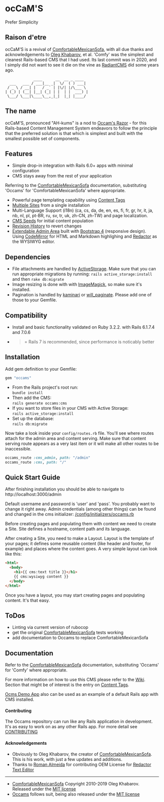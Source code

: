 # ocCaM'S

Prefer Simplicity

## Raison d'etre

ocCaM'S is a revival of [ComfortableMexicanSofa](https://github.com/comfy/comfortable-mexican-sofa), with all due thanks and acknowledgements to [Oleg Khabarov](https://github.com/GBH), et al. 'Comfy' was the simplest and cleanest Rails-based CMS that I had used. Its last commit was in 2020, and I simply did not want to see it die on the vine as [RadiantCMS](https://github.com/radiant/radiant) did some years ago.

```
             ____      __  __ _ ____
  ___   ___ / ___|__ _|  \/  ( ) ___|
 / _ \ / __| |   / _` | |\/| |/\___ \
| (_) | (__| |__| (_| | |  | |  ___) |
 \___/ \___|\____\__,_|_|  |_| |____/

``` 

## The name

ocCaM'S, pronounced "AH-kums" is a nod to [Occam's Razor](https://en.wikipedia.org/wiki/Occam%27s_razor) - for this Rails-based Content Management System endeavors to follow the principle that the preferred solution is that which is simplest and built with the smallest possible set of components.

## Features

* Simple drop-in integration with Rails 6.0+ apps with minimal configuration
* CMS stays away from the rest of your application

Referring to the [ComfortableMexicanSofa](https://github.com/comfy/comfortable-mexican-sofa) documentation, substituting 'Occams' for 'ComfortableMexicanSofa' where appropriate.

* Powerful page templating capability using [Content Tags](https://github.com/comfy/comfortable-mexican-sofa/wiki/Docs:-Content-Tags)
* [Multiple Sites](https://github.com/ocms/comfortable-mexican-sofa/wiki/Docs:-Sites) from a single installation
* Multi-Language Support (i18n) (ca, cs, da, de, en, es, fi, fr, gr, hr, it, ja, nb, nl, pl, pt-BR, ru, sv, tr, uk, zh-CN, zh-TW) and page localization.
* [CMS Seeds](https://github.com/comfy/comfortable-mexican-sofa/wiki/Docs:-CMS-Seeds) for initial content population
* [Revision History](https://github.com/comfy/comfortable-mexican-sofa/wiki/Docs:-Revisions) to revert changes
* [Extendable Admin Area](https://github.com/comfy/comfortable-mexican-sofa/wiki/HowTo:-Reusing-Admin-Area) built with [Bootstrap 4](http://getbootstrap.com) (responsive design). Using [CodeMirror](http://codemirror.net) for HTML and Markdown highlighing and [Redactor](http://imperavi.com/redactor) as the WYSIWYG editor.

## Dependencies

* File attachments are handled by [ActiveStorage](https://github.com/rails/rails/tree/master/activestorage). Make sure that you can run appropriate migrations by running: `rails active_storage:install` and then `rake db:migrate`
* Image resizing is done with with [ImageMagick](http://www.imagemagick.org/script/download.php), so make sure it's installed.
* Pagination is handled by [kaminari](https://github.com/amatsuda/kaminari) or [will_paginate](https://github.com/mislav/will_paginate). Please add one of those to your Gemfile.

## Compatibility

- Install and basic functionality validated on Ruby 3.2.2. with Rails 6.1.7.4 and 7.0.6
- >= Rails 7 is recommended, since performance is noticably better

## Installation

Add gem definition to your Gemfile:

```ruby
gem "occams"
```

* From the Rails project's root run:  
  `bundle install`
* Then add the CMS:  
  `rails generate occams:cms`
* If you want to store files in your CMS with Active Storage:  
  `rails active_storage:install`
* Set up the database:  
  `rails db:migrate`
    
Now take a look inside your `config/routes.rb` file. You'll see where routes attach for the admin area and content serving. Make sure that content serving route appears as a very last item or it will make all other routes to be inaccessible.

```ruby
occams_route :cms_admin, path: "/admin"
occams_route :cms, path: "/"
```

## Quick Start Guide

After finishing installation you should be able to navigate to http://localhost:3000/admin

Default username and password is 'user' and 'pass'. You probably want to change it right away. Admin credentials (among other things) can be found and changed in the cms initializer: [/config/initializers/occams.rb](https://github.com/avonderluft/occams/blob/main/config/initializers/occams.rb)

Before creating pages and populating them with content we need to create a Site. Site defines a hostname, content path and its language.

After creating a Site, you need to make a Layout. Layout is the template of your pages; it defines some reusable content (like header and footer, for example) and places where the content goes. A very simple layout can look like this:

```html
<html>
  <body>
    <h1>{{ cms:text title }}</h1>
    {{ cms:wysiwyg content }}
  </body>
</html>
```

Once you have a layout, you may start creating pages and populating content. It's that easy.

## ToDos

- Linting via current version of rubocop
- get the original [ComfortableMexicanSofa](https://github.com/comfy/comfortable-mexican-sofa) tests working
- add documentation to Occams to replace ComfortableMexicanSofa 

## Documentation

Refer to the [ComfortableMexicanSofa](https://github.com/comfy/comfortable-mexican-sofa) documentation, substituting 'Occams' for 'Comfy' where appropriate.

For more information on how to use this CMS please refer to the [Wiki](https://github.com/comfy/comfortable-mexican-sofa/wiki). Section that might be of interest is the entry
on [Content Tags](https://github.com/comfy/comfortable-mexican-sofa/wiki/Docs:-Content-Tags).

[Ocms Demo App](https://github.com/comfy/comfy-demo) also can be used as an
example of a default Rails app with CMS installed.

#### Contributing

The Occams repository can run like any Rails application in development. It's as easy to work on as any other Rails app.
For more detail see [CONTRIBUTING](CONTRIBUTING.md)

#### Acknowledgements

- Obviously to Oleg Khabarov, the creator of [ComfortableMexicanSofa](https://github.com/comfy/comfortable-mexican-sofa). This is his work, with just a few updates and additions.
- Thanks to [Roman Almeida](https://github.com/nasmorn) for contributing OEM License for [Redactor Text Editor](http://imperavi.com/redactor)

---
- [ComfortableMexicanSofa](https://github.com/comfy/comfortable-mexican-sofa) Copyright 2010-2019 Oleg Khabarov. Released under the [MIT license](LICENSE)
- [Occams](https://github.com/avonderluft/occams) follows suit, being also released under the [MIT license](LICENSE)
